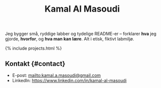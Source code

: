 ﻿---
layout: single
title: "Kamal Al Masoudi"
classes: wide
header:
  overlay_image: /assets/hero.gif
  overlay_filter: "0.35"
last_modified_at: 2025-08-30T20:24:21
---

Jeg bygger små, ryddige labber og tydelige README-er – forklarer **hva** jeg gjorde,
**hvorfor**, og **hva man kan lære**. Alt i etisk, fiktivt labmiljø.

{% include projects.html %}

## Kontakt {#contact}
- E-post: <mailto:kamal.a.masoudi@gmail.com>
- LinkedIn: <https://www.linkedin.com/in/kamal-al-masoudi>
